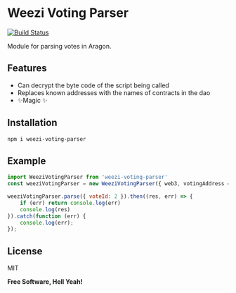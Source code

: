 # Weezi Voting Parser


[![Build Status](https://travis-ci.org/joemccann/dillinger.svg?branch=master)](https://travis-ci.org/joemccann/dillinger)

Module for parsing votes in Aragon.
## Features
- Can decrypt the byte code of the script being called
- Replaces known addresses with the names of contracts in the dao
- ✨Magic ✨

## Installation

```sh
npm i weezi-voting-parser
```

## Example
```js
import WeeziVotingParser from 'weezi-voting-parser'
const weeziVotingParser = new WeeziVotingParser({ web3, votingAddress = '0x01..', installedApps = [{name:'kernel', app:'0x01..'}] })

weeziVotingParser.parse({ voteId: 2 }).then((res, err) => {
    if (err) return console.log(err)
    console.log(res)
}).catch(function (err) {
    console.log(err);
});
```
## License

MIT

**Free Software, Hell Yeah!**
